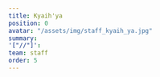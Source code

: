 ```yaml
---
title: Kyaih'ya
position: 0
avatar: "/assets/img/staff_kyaih_ya.jpg"
summary: 
'["//"]': 
team: staff
order: 5
---
```


